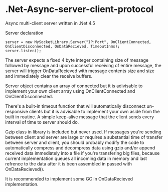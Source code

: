 # .Net-Async-server-client-protocol
Async multi-client server written in .Net 4.5

Server declaration
```
server = new MySocketLibrary.Server("IP:Port", OnClientConnected, OnClientDisconnected, OnDataRecieved, TimeoutInms);
server.listen();
```
The server expects a fixed 4 byte integer containing size of message followed by message and upon successful receiving of entire message, the server will trigger OnDataRecieved with message contents size and size and immediately clear the receive buffers.

Server object contains an array of connected but it is adivisable to implement your own client array using OnClientConnected and OnClientDisconnected. 

There's a built-in timeout function that will automatically disconnect un-responsive clients but it is advisable to implement your own aside from the built in routine. A simple keep-alive message that the client sends every interval of time to server should do.

Gzip class in library is included but never used. If messages you're sending between client and server are large or requires a substantial time of transfer between server and client, you should probably modify the code to automatically compress and decompress data using gzip and/or append received data immediately into a file if you're transfering big files, because current implementation queues all incoming data in memory and last refrence to the data after it is been assembled in passed with OnDataRecieved().

It is recommended to implement some GC in OnDataRecieved implementation. 
